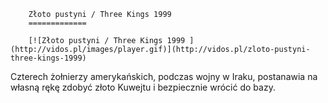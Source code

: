 
        Złoto pustyni / Three Kings 1999 
        =============
        
        [![Złoto pustyni / Three Kings 1999 ](http://vidos.pl/images/player.gif)](http://vidos.pl/zloto-pustyni-three-kings-1999)
        
        
 Czterech żołnierzy amerykańskich, podczas wojny w Iraku, postanawia na własną rękę zdobyć złoto Kuwejtu i bezpiecznie wrócić do bazy.
    